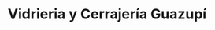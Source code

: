 ---
title: "Vidrieria y Cerrajería Guazupí"
url: /posadas/vidrieria-y-cerrajeria-guazupi/
shop: Schlüsseldienst
---